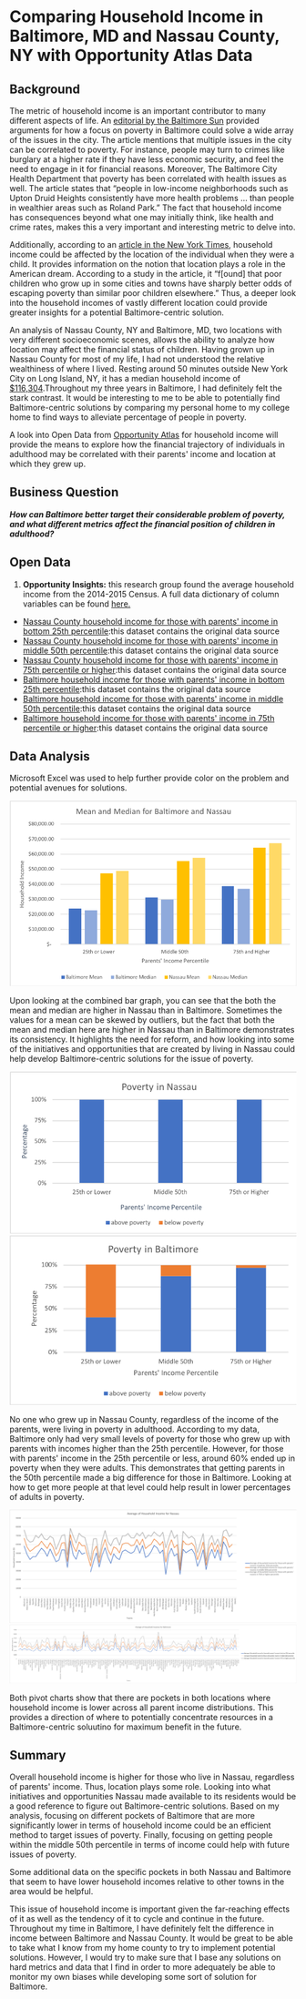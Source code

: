 # Comparing Household Income in Baltimore, MD and Nassau County, NY with Opportunity Atlas Data
## Background

The metric of household income is an important contributor to many different aspects of life. An [editorial by the Baltimore Sun](https://www.baltimoresun.com/opinion/editorial/bs-ed-0207-baltimore-poverty-20190205-story.html) provided arguments for how a focus on poverty in Baltimore could solve a wide array of the issues in the city. The article mentions that multiple issues in the city can be correlated to poverty. For instance, people may turn to crimes like burglary at a higher rate if they have less economic security, and feel the need to engage in it for financial reasons. Moreover, The Baltimore City Health Department that poverty has been correlated with health issues as well. The article states that “people in low-income neighborhoods such as Upton Druid Heights consistently have more health problems … than people in wealthier areas such as Roland Park.” The fact that household income has consequences beyond what one may initially think, like health and crime rates, makes this a very important and interesting metric to delve into.

Additionally, according to an [article in the New York Times](https://www.nytimes.com/2015/05/04/upshot/an-atlas-of-upward-mobility-shows-paths-out-of-poverty.html), household income could be affected by the location of the individual when they were a child. It provides information on the notion that location plays a role in the American dream. According to a study in the article, it “f[ound] that poor children who grow up in some cities and towns have sharply better odds of escaping poverty than similar poor children elsewhere.” Thus, a deeper look into the household incomes of vastly different location could provide greater insights for a potential Baltimore-centric solution. 

An analysis of Nassau County, NY and Baltimore, MD, two locations with very different socioeconomic scenes, allows the ability to analyze how location may affect the financial status of children. Having grown up in Nassau County for most of my life, I had not understood the relative wealthiness of where I lived. Resting around 50 minutes outside New York City on Long Island, NY, it has a median household income of [$116,304](https://datausa.io/profile/geo/nassau-county-ny).Throughout my three years in Baltimore, I had definitely felt the stark contrast. It would be interesting to me to be able to potentially find Baltimore-centric solutions by comparing my personal home to my college home to find ways to alleviate percentage of people in poverty.

A look into Open Data from [Opportunity Atlas](https://www.opportunityatlas.org/) for household income will provide the means to explore how the financial trajectory of individuals in adulthood may be correlated with their parents' income and location at which they grew up.

## Business Question
___How can Baltimore better target their considerable problem of poverty, and what different metrics affect the financial position of children in adulthood?___

## Open Data 
1.	__Opportunity Insights:__ this research group found the average household income from the 2014-2015 Census. A full data dictionary of column variables can be found [here.](https://github.com/skang06/baltimore-nassau-county/blob/master/glossary.txt)
- [Nassau County household income for those with parents' income in bottom 25th percentile](https://github.com/skang06/baltimore-nassau-county/blob/master/shown_tract_kfr_rP_gP_p25%20(11).csv):this dataset contains the original data source
- [Nassau County household income for those with parents' income in middle 50th percentile](https://github.com/skang06/baltimore-nassau-county/blob/master/shown_tract_kfr_rP_gP_p50%20(7).csv):this dataset contains the original data source
- [Nassau County household income for those with parents' income in 75th percentile or higher](https://github.com/skang06/baltimore-nassau-county/blob/master/shown_tract_kfr_rP_gP_p75%20(2).csv):this dataset contains the original data source
- [Baltimore household income for those with parents' income in bottom 25th percentile](https://github.com/skang06/baltimore-nassau-county/blob/master/shown_tract_kfr_rP_gP_p25%20(12).csv):this dataset contains the original data source
- [Baltimore household income for those with parents' income in middle 50th percentile](https://github.com/skang06/baltimore-nassau-county/blob/master/shown_tract_kfr_rP_gP_p50%20(8).csv):this dataset contains the original data source
- [Baltimore household income for those with parents' income in 75th percentile or higher](https://github.com/skang06/baltimore-nassau-county/blob/master/shown_tract_kfr_rP_gP_p75%20(3).csv):this dataset contains the original data source


## Data Analysis 
Microsoft Excel was used to help further provide color on the problem and potential avenues for solutions.

![alt text](https://github.com/skang06/baltimore-nassau-county/blob/master/meanmedian.png)

Upon looking at the combined bar graph, you can see that the both the mean and median are higher in Nassau than in Baltimore. Sometimes the values for a mean can be skewed by outliers, but the fact that both the mean and median here are higher in Nassau than in Baltimore demonstrates its consistency. It highlights the need for reform, and how looking into some of the initiatives and opportunities that are created by living in Nassau could help develop Baltimore-centric solutions for the issue of poverty.

![alt text](https://github.com/skang06/baltimore-nassau-county/blob/master/nassaupoverty.png)
![alt text](https://github.com/skang06/baltimore-nassau-county/blob/master/baltimorepoverty.png)

No one who grew up in Nassau County, regardless of the income of the parents, were living in poverty in adulthood. According to my data, Baltimore only had very small levels of poverty for those who grew up with parents with incomes higher than the 25th percentile. However, for those with parents' income in the 25th percentile or less, around 60% ended up in poverty when they were adults. This demonstrates that getting parents in the 50th percentile made a big difference for those in Baltimore. Looking at how to get more people at that level could help result in lower percentages of adults in poverty. 

![alt text](https://github.com/skang06/baltimore-nassau-county/blob/master/nassaupivot1.png)
![alt text](https://github.com/skang06/baltimore-nassau-county/blob/master/baltimorepivot1.png)

Both pivot charts show that there are pockets in both locations where household income is lower across all parent income distributions. This provides a direction of where to potentially concentrate resources in a Baltimore-centric soluutino for maximum benefit in the future. 

## Summary
Overall household income is higher for those who live in Nassau, regardless of parents' income. Thus, location plays some role. Looking into what initiatives and opportunities Nassau made available to its residents would be a good reference to figure out Baltimore-centric solutions. Based on my analysis, focusing on different pockets of Baltimore that are more significantly lower in terms of household income could be an efficient method to target issues of poverty. Finally, focusing on getting people within the middle 50th percentile in terms of income could help with future issues of poverty. 

Some additional data on the specific pockets in both Nassau and Baltimore that seem to have lower household incomes relative to other towns in the area would be helpful.

This issue of household income is important given the far-reaching effects of it as well as the tendency of it to cycle and continue in the future. Throughout my time in Baltimore, I have definitely felt the difference in income between Baltimore and Nassau County. It would be great to be able to take what I know from my home county to try to implement potential solutions. However, I would try to make sure that I base any solutions on hard metrics and data that I find in order to more adequately be able to monitor my own biases while developing some sort of solution for Baltimore.
